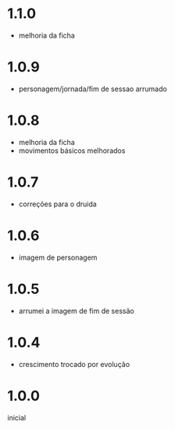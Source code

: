 # 1.1.0
- melhoria da ficha

# 1.0.9
- personagem/jornada/fim de sessao arrumado

# 1.0.8
- melhoria da ficha
- movimentos básicos melhorados

# 1.0.7
- correções para o druida

# 1.0.6
- imagem de personagem

# 1.0.5
- arrumei a imagem de fim de sessão

# 1.0.4
- crescimento trocado por evolução

# 1.0.0
inicial